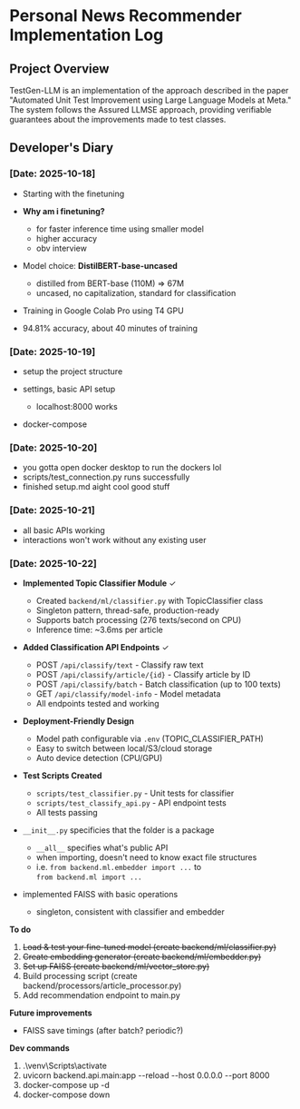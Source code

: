 # Personal News Recommender Implementation Log

## Project Overview

TestGen-LLM is an implementation of the approach described in the paper "Automated Unit Test Improvement using Large Language Models at Meta." The system follows the Assured LLMSE approach, providing verifiable guarantees about the improvements made to test classes.

## Developer's Diary

### [Date: 2025-10-18]

- Starting with the finetuning
- **Why am i finetuning?**
    - for faster inference time using smaller model
    - higher accuracy
    - obv interview

- Model choice: **DistilBERT-base-uncased**
    - distilled from BERT-base (110M) => 67M
    - uncased, no capitalization, standard for classification

- Training in Google Colab Pro using T4 GPU

- 94.81% accuracy, about 40 minutes of training

### [Date: 2025-10-19]

- setup the project structure
- settings, basic API setup
    - localhost:8000 works

- docker-compose

### [Date: 2025-10-20]

- you gotta open docker desktop to run the dockers lol
- scripts/test_connection.py runs successfully
- finished setup.md aight cool good stuff

### [Date: 2025-10-21]

- all basic APIs working
- interactions won't work without any existing user

### [Date: 2025-10-22]

- **Implemented Topic Classifier Module** ✓
    - Created `backend/ml/classifier.py` with TopicClassifier class
    - Singleton pattern, thread-safe, production-ready
    - Supports batch processing (276 texts/second on CPU)
    - Inference time: ~3.6ms per article

- **Added Classification API Endpoints** ✓
    - POST `/api/classify/text` - Classify raw text
    - POST `/api/classify/article/{id}` - Classify article by ID
    - POST `/api/classify/batch` - Batch classification (up to 100 texts)
    - GET `/api/classify/model-info` - Model metadata
    - All endpoints tested and working

- **Deployment-Friendly Design**
    - Model path configurable via `.env` (TOPIC_CLASSIFIER_PATH)
    - Easy to switch between local/S3/cloud storage
    - Auto device detection (CPU/GPU)

- **Test Scripts Created**
    - `scripts/test_classifier.py` - Unit tests for classifier
    - `scripts/test_classify_api.py` - API endpoint tests
    - All tests passing

- `__init__.py` specificies that the folder is a package
    - `__all__` specifies what's public API
    - when importing, doesn't need to know exact file structures
    - i.e.  `from backend.ml.embedder import ...` to \
        `from backend.ml import ...`

- implemented FAISS with basic operations
    - singleton, consistent with classifier and embedder

**To do**
1. ~~Load & test your fine-tuned model (create backend/ml/classifier.py)~~
2. ~~Create embedding generator (create backend/ml/embedder.py)~~
3. ~~Set up FAISS (create backend/ml/vector_store.py)~~
4. Build processing script (create backend/processors/article_processor.py)
5. Add recommendation endpoint to main.py

**Future improvements**
- FAISS save timings (after batch? periodic?)

**Dev commands**
1. .\venv\Scripts\activate
2. uvicorn backend.api.main:app --reload --host 0.0.0.0 --port 8000
3. docker-compose up -d
4. docker-compose down